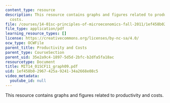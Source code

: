 ```yaml
---
content_type: resource
description: This resource contains graphs and figures related to productivity and
  costs.
file: /courses/14-01sc-principles-of-microeconomics-fall-2011/1ef458b02967425a924134a2668e08c5_MIT14_01SCF11_graph09.pdf
file_type: application/pdf
learning_resource_types: []
license: https://creativecommons.org/licenses/by-nc-sa/4.0/
ocw_type: OCWFile
parent_title: Productivity and Costs
parent_type: CourseSection
parent_uid: 35e2a9c4-1897-5d5d-2bfc-b2dfa5fa18ac
resourcetype: Document
title: MIT14_01SCF11_graph09.pdf
uid: 1ef458b0-2967-425a-9241-34a2668e08c5
video_metadata:
  youtube_id: null
---
```

This resource contains graphs and figures related to productivity and costs.